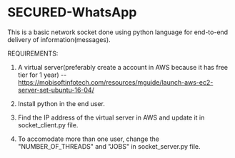 # SECURED-WhatsApp
This is a basic network socket done using python language for end-to-end delivery of information(messages).

REQUIREMENTS:
1. A virtual server(preferably create a account in AWS because it has free tier for 1 year) -- https://mobisoftinfotech.com/resources/mguide/launch-aws-ec2-server-set-ubuntu-16-04/

2. Install python in the end user. 

3. Find the IP address of the virtual server in AWS and update it in socket_client.py file.

4. To accomodate more than one user, change the "NUMBER_OF_THREADS" and "JOBS" in socket_server.py file.
